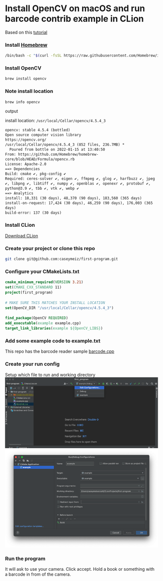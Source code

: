 # Install OpenCV on macOS and run barcode contrib example in CLion

Based on this [tutorial](https://nhancv.medium.com/config-cmake-opencv-for-clion-a1ee72c03f4)

### Install [Homebrew](https://brew.sh/)
```bash
/bin/bash -c "$(curl -fsSL https://raw.githubusercontent.com/Homebrew/install/HEAD/install.sh)"
```

### Install OpenCV

```bash
brew install opencv
```

### Note install location 

```bash
brew info opencv
```
output

install location: `/usr/local/Cellar/opencv/4.5.4_3`

```
opencv: stable 4.5.4 (bottled)
Open source computer vision library
https://opencv.org/
/usr/local/Cellar/opencv/4.5.4_3 (852 files, 236.7MB) *
  Poured from bottle on 2022-01-15 at 13:40:50
From: https://github.com/Homebrew/homebrew-core/blob/HEAD/Formula/opencv.rb
License: Apache-2.0
==> Dependencies
Build: cmake ✔, pkg-config ✔
Required: ceres-solver ✔, eigen ✔, ffmpeg ✔, glog ✔, harfbuzz ✔, jpeg ✔, libpng ✔, libtiff ✔, numpy ✔, openblas ✔, openexr ✔, protobuf ✔, python@3.9 ✔, tbb ✔, vtk ✔, webp ✔
==> Analytics
install: 18,331 (30 days), 48,370 (90 days), 183,560 (365 days)
install-on-request: 17,424 (30 days), 46,259 (90 days), 176,003 (365 days)
build-error: 137 (30 days)
```


### Install CLion
[Download CLion](https://www.jetbrains.com/clion/download/#section=mac)

### Create your project or clone this repo
```bash
git clone git@github.com:caseymeiz/first-program.git
```

### Configure your CMakeLists.txt
```CMake
cmake_minimum_required(VERSION 3.21)
set(CMAKE_CXX_STANDARD 11)
project(first_program)

# MAKE SURE THIS MATCHES YOUR INSTALL LOCATION
set(OpenCV_DIR "/usr/local/Cellar/opencv/4.5.4_3")

find_package(OpenCV REQUIRED)
add_executable(example example.cpp)
target_link_libraries(example ${OpenCV_LIBS})
```

### Add some example code to example.txt
This repo has the barcode reader sample [barcode.cpp](https://github.com/opencv/opencv_contrib/blob/4.x/modules/barcode/samples/barcode.cpp)

### Create your run config
Setup which file to run and working directory
![Edit Config](images/edit_config.png)
![Config Settings](images/config_settings.png)

### Run the program
It will ask to use your camera. Click accept.
Hold a book or something with a barcode in from of the camera.
